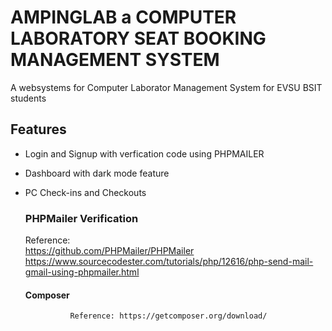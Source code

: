 # AMPINGLAB a COMPUTER LABORATORY SEAT BOOKING MANAGEMENT SYSTEM
A websystems for Computer Laborator Management System for EVSU BSIT students


## Features
- Login and Signup with verfication code using PHPMAILER
- Dashboard with dark mode feature
- PC Check-ins and Checkouts
  ### PHPMailer Verification
    Reference: <br>
      https://github.com/PHPMailer/PHPMailer <br>
      https://www.sourcecodester.com/tutorials/php/12616/php-send-mail-gmail-using-phpmailer.html
  
    #### Composer
                Reference: https://getcomposer.org/download/
